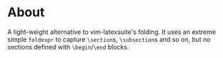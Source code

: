 # About

 A light-weight alternative to vim-latexsuite's folding. It uses an extreme
 simple `foldexpr` to capture `\section`s, `\subsection`s and so on, but no
 sections defined with `\begin`/`\end` blocks.
